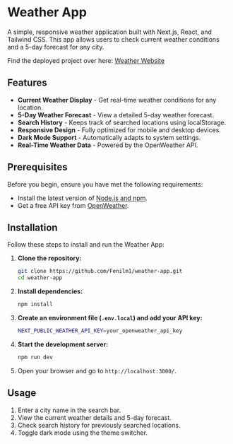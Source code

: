 # Weather App

A simple, responsive weather application built with Next.js, React, and Tailwind CSS. This app allows users to check current weather conditions and a 5-day forecast for any city.

Find the deployed project over here: [Weather Website](https://weather-app-alpha-indol-28.vercel.app/)

## Features

-   **Current Weather Display** - Get real-time weather conditions for any location.
-   **5-Day Weather Forecast** - View a detailed 5-day weather forecast.
-   **Search History** - Keeps track of searched locations using localStorage.
-   **Responsive Design** - Fully optimized for mobile and desktop devices.
-   **Dark Mode Support** - Automatically adapts to system settings.
-   **Real-Time Weather Data** - Powered by the OpenWeather API.

## Prerequisites

Before you begin, ensure you have met the following requirements:

-   Install the latest version of [Node.js and npm](https://nodejs.org/en/download/).
-   Get a free API key from [OpenWeather](https://openweathermap.org/api).

## Installation

Follow these steps to install and run the Weather App:

1. **Clone the repository:**

    ```sh
    git clone https://github.com/Fenilm1/weather-app.git
    cd weather-app
    ```

2. **Install dependencies:**

    ```sh
    npm install
    ```

3. **Create an environment file (`.env.local`) and add your API key:**

    ```sh
    NEXT_PUBLIC_WEATHER_API_KEY=your_openweather_api_key
    ```

4. **Start the development server:**

    ```sh
    npm run dev
    ```

5. Open your browser and go to `http://localhost:3000/`.

## Usage

1. Enter a city name in the search bar.
2. View the current weather details and 5-day forecast.
3. Check search history for previously searched locations.
4. Toggle dark mode using the theme switcher.

